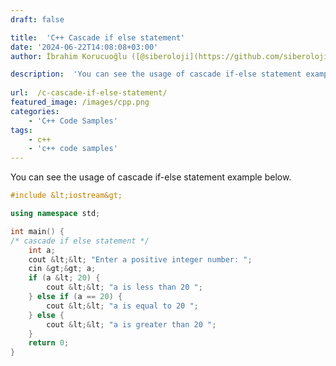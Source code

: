 ```yaml
---
draft: false

title:  'C++ Cascade if else statement'
date: '2024-06-22T14:08:08+03:00'
author: İbrahim Korucuoğlu ([@siberoloji](https://github.com/siberoloji))

description:  'You can see the usage of cascade if-else statement example below.' 
 
url:  /c-cascade-if-else-statement/ 
featured_image: /images/cpp.png
categories:
    - 'C++ Code Samples'
tags:
    - c++
    - 'c++ code samples'
---
```



You can see the usage of cascade if-else statement example below.


```cpp
#include &lt;iostream&gt;

using namespace std;

int main() {
/* cascade if else statement */
    int a;
    cout &lt;&lt; "Enter a positive integer number: ";
    cin &gt;&gt; a;
    if (a &lt; 20) {
        cout &lt;&lt; "a is less than 20 ";
    } else if (a == 20) {
        cout &lt;&lt; "a is equal to 20 ";
    } else {
        cout &lt;&lt; "a is greater than 20 ";
    }
    return 0;
}
```
